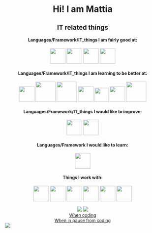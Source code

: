 <h1 align="center"> Hi! I am Mattia </h1>

<div align="center">

## IT related things

#### Languages/Framework/IT_things I am fairly good at:

  <a href="https://www.linux.org/"><img src="https://upload.wikimedia.org/wikipedia/commons/thumb/3/35/Tux.svg/1200px-Tux.svg.png" width="50" heigth="50"></img></a>
  <a href="https://www.android.com/"><img src="https://cdn.worldvectorlogo.com/logos/android.svg" width="50" heigth="50"></img></img></a>
  <a href="https://www.python.org/"><img src="https://upload.wikimedia.org/wikipedia/commons/thumb/c/c3/Python-logo-notext.svg/768px-Python-logo-notext.svg.png" width="50" heigth="50"></img></a>
  <a href="https://www.gnu.org/software/bash/"><img src="https://tecadmin.net/tutorial/wp-content/uploads/2017/09/bash-logo.jpg" width="50" heigth="50"></img></img></a>

#### Languages/Framework/IT_things I am learning to be better at:

  <a href="https://www.arduino.cc/"><img src="https://upload.wikimedia.org/wikipedia/commons/thumb/8/87/Arduino_Logo.svg/1280px-Arduino_Logo.svg.png" width="50" heigth="80"></img></a>
  <a href="https://www.mysql.com/"><img src="https://download.logo.wine/logo/MySQL/MySQL-Logo.wine.png" width="65" heigth="55"></img></a>
  <a href="https://www.php.net/"><img src="https://www.php.net//images/logos/new-php-logo.svg" width="65" heigth="55"></img></a>
  <a href="https://www.w3schools.com/html/"><img src="https://www.w3.org/html/logo/badge/html5-badge-h-solo.png" width="50" heigth="50"></img></a>
  <a href="https://www.w3schools.com/css/"><img src="https://upload.wikimedia.org/wikipedia/commons/thumb/d/d5/CSS3_logo_and_wordmark.svg/1200px-CSS3_logo_and_wordmark.svg.png" width="45" heigth="50"></img></a>
  <a href="https://www.w3schools.com/js/DEFAULT.asp"><img src="https://www.ambrix.net/wp-content/uploads/2019/05/javascript-logo.png" width="50" heigth="55"></img></a>
  <a href="https://laravel.com/"><img src="https://www.zend.com/sites/zend/files/image/2019-09/logo-laravel.jpg" width="65" heigth="50"></img></a>

#### Languages/Framework/IT_things I would like to improve:

  <a href="https://www.w3schools.com/cs/"><img src="https://upload.wikimedia.org/wikipedia/commons/thumb/1/13/C-Sharp.png/1200px-C-Sharp.png" width="50" heigth="55"></img></a>
  <a href="https://www.cplusplus.com/"><img src="https://upload.wikimedia.org/wikipedia/commons/thumb/1/18/ISO_C%2B%2B_Logo.svg/1200px-ISO_C%2B%2B_Logo.svg.png" width="50" heigth="45"></img></a>

#### Languages/Framework I would like to learn:

  <a href="https://en.wikipedia.org/wiki/C_(programming_language)"><img src="https://upload.wikimedia.org/wikipedia/commons/1/19/C_Logo.png" width="50" heigth="50"></img></a>

#### Things I work with:

  <a href="https://archlinux.org/"><img src="https://upload.wikimedia.org/wikipedia/commons/thumb/a/a5/Archlinux-icon-crystal-64.svg/1024px-Archlinux-icon-crystal-64.svg.png" width="50" heigth="50"></img></a>
  <a href="https://i3wm.org/"><img src="https://upload.wikimedia.org/wikipedia/commons/2/27/I3_window_manager_logo.svg" width="50" heigth="50"></img></a>
  <a href="https://www.vim.org/"><img src="https://upload.wikimedia.org/wikipedia/commons/thumb/9/9f/Vimlogo.svg/1022px-Vimlogo.svg.png" width="50" heigth="50"></img></a>
  <a href="https://en.wikipedia.org/wiki/Xterm"><img src="https://upload.wikimedia.org/wikipedia/commons/thumb/7/79/Icon_of_XTerm_%28from_2012%29.svg/1200px-Icon_of_XTerm_%28from_2012%29.svg.png" width="50" heigth="50"></img></a>
  <a href="https://brave.com/"><img src="https://brave.com/wp-content/uploads/2019/03/brave-logo.png" width="50" heigth="50"></img></a>
  <a href="https://www.microsoft.com/it-it/"><img src="https://upload.wikimedia.org/wikipedia/commons/thumb/5/5f/Windows_logo_-_2012.svg/1200px-Windows_logo_-_2012.svg.png" width="50" heigth="50"></img></a>

</div>

<div align="center">
  <img src="https://github-readme-stats.vercel.app/api?username=fiordiconio&show_icons=true&show_owner=true&line_height=27&count_private=true&include_all_commits=true&title_color=bdddff&text_color=1cd6ff&icon_color=ef8539&bg_color=031a1f"></img>
  <img src="https://github-readme-stats.vercel.app/api/top-langs/?username=fiordiconio&hide=html&bg_color=031a1f&title_color=bdddff&text_color=44a7c4&icon_color=0e6b7f"></img>
</div>

<div align="center">
  <a href="https://stackoverflow.com/"> When coding </a><br><a href="https://www.reddit.com/r/ProgrammerHumor/"> When in pause from coding </a>
</div>
<a href="https://www.deviantart.com/argodaemon/art/Heroes-Will-Rise-584487754"><img align="center" src="animation.gif"></img></a>

